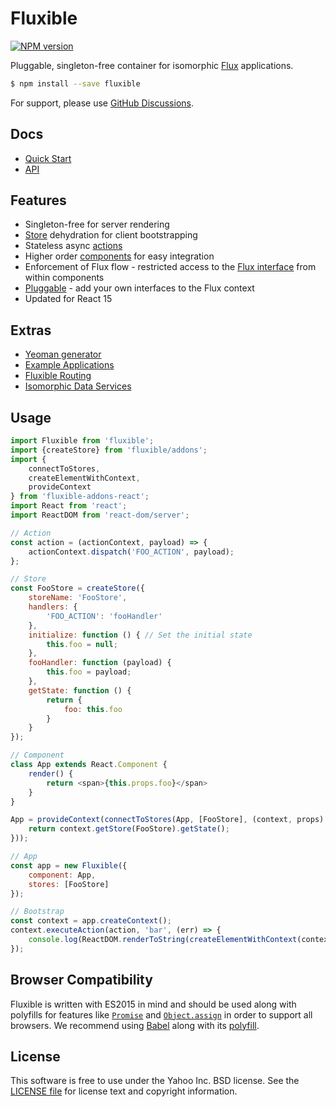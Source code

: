 # Fluxible

[![NPM version](https://badge.fury.io/js/fluxible.svg)](http://badge.fury.io/js/fluxible)
<!--
[![Build Status](https://img.shields.io/travis/yahoo/fluxible.svg)](https://travis-ci.org/yahoo/fluxible)
[![Coverage Status](https://img.shields.io/coveralls/yahoo/fluxible.svg)](https://coveralls.io/r/yahoo/fluxible?branch=master)
[![Dependency Status](https://img.shields.io/david/yahoo/fluxible.svg)](https://david-dm.org/yahoo/fluxible)
[![devDependency Status](https://img.shields.io/david/dev/yahoo/fluxible.svg)](https://david-dm.org/yahoo/fluxible#info=devDependencies)
-->

Pluggable, singleton-free container for isomorphic [Flux](https://github.com/facebook/flux) applications.

```bash
$ npm install --save fluxible
```

For support, please use [GitHub Discussions](https://github.com/yahoo/fluxible/discussions).

## Docs

 * [Quick Start](https://github.com/yahoo/fluxible/blob/master/docs/quick-start.md)
 * [API](https://github.com/yahoo/fluxible/blob/master/packages/fluxible/docs/api/README.md)

## Features

 * Singleton-free for server rendering
 * [Store](https://github.com/yahoo/fluxible/blob/master/packages/fluxible/docs/api/Stores.md) dehydration for client bootstrapping
 * Stateless async [actions](https://github.com/yahoo/fluxible/blob/master/packages/fluxible/docs/api/Actions.md)
 * Higher order [components](https://github.com/yahoo/fluxible/blob/master/packages/fluxible/docs/api/Components.md) for easy integration
 * Enforcement of Flux flow - restricted access to the [Flux interface](https://github.com/yahoo/fluxible/blob/master/packages/fluxible/docs/api/FluxibleContext.md) from within components
 * [Pluggable](https://github.com/yahoo/fluxible/blob/master/packages/fluxible/docs/api/Plugins.md) - add your own interfaces to the Flux context
 * Updated for React 15

## Extras

 * [Yeoman generator](https://github.com/yahoo/fluxible/blob/master/packages/generator-fluxible)
 * [Example Applications](https://github.com/yahoo/fluxible/blob/master/examples)
 * [Fluxible Routing](https://github.com/yahoo/fluxible/blob/master/packages/fluxible-router)
 * [Isomorphic Data Services](https://github.com/yahoo/fluxible/blob/master/packages/fluxible-plugin-fetchr)

## Usage

```js
import Fluxible from 'fluxible';
import {createStore} from 'fluxible/addons';
import {
    connectToStores,
    createElementWithContext,
    provideContext
} from 'fluxible-addons-react';
import React from 'react';
import ReactDOM from 'react-dom/server';

// Action
const action = (actionContext, payload) => {
    actionContext.dispatch('FOO_ACTION', payload);
};

// Store
const FooStore = createStore({
    storeName: 'FooStore',
    handlers: {
        'FOO_ACTION': 'fooHandler'
    },
    initialize: function () { // Set the initial state
        this.foo = null;
    },
    fooHandler: function (payload) {
        this.foo = payload;
    },
    getState: function () {
        return {
            foo: this.foo
        }
    }
});

// Component
class App extends React.Component {
    render() {
        return <span>{this.props.foo}</span>
    }
}

App = provideContext(connectToStores(App, [FooStore], (context, props) => {
    return context.getStore(FooStore).getState();
}));

// App
const app = new Fluxible({
    component: App,
    stores: [FooStore]
});

// Bootstrap
const context = app.createContext();
context.executeAction(action, 'bar', (err) => {
    console.log(ReactDOM.renderToString(createElementWithContext(context)));
});
```

## Browser Compatibility

Fluxible is written with ES2015 in mind and should be used along with polyfills
for features like [`Promise`][Promise] and [`Object.assign`][objectAssign] 
in order to support all browsers. We recommend using [Babel][babel] along with
its [polyfill][polyfill].

## License

This software is free to use under the Yahoo Inc. BSD license.
See the [LICENSE file][] for license text and copyright information.

[Promise]: https://developer.mozilla.org/en-US/docs/Web/JavaScript/Reference/Global_Objects/Promise
[objectAssign]: https://developer.mozilla.org/en-US/docs/Web/JavaScript/Reference/Global_Objects/Object/assign
[babel]: https://babeljs.io/
[polyfill]: https://babeljs.io/docs/usage/polyfill/
[LICENSE file]: https://github.com/yahoo/fluxible/blob/master/LICENSE.md
